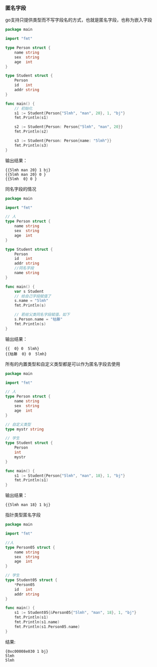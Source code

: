 ### 匿名字段

go支持只提供类型而不写字段名的方式，也就是匿名字段，也称为嵌入字段

```go
package main

import "fmt"

type Person struct {
	name string
	sex  string
	age  int
}

type Student struct {
	Person
	id   int
	addr string
}

func main() {
	// 初始化
	s1 := Student{Person{"5lmh", "man", 20}, 1, "bj"}
	fmt.Println(s1)

	s2 := Student{Person: Person{"5lmh", "man", 20}}
	fmt.Println(s2)

	s3 := Student{Person: Person{name: "5lmh"}}
	fmt.Println(s3)
}
```
输出结果：

    {{5lmh man 20} 1 bj}
    {{5lmh man 20} 0 }
    {{5lmh  0} 0 }

同名字段的情况

```go
package main

import "fmt"

// 人
type Person struct {
    name string
    sex  string
    age  int
}

type Student struct {
    Person
    id   int
    addr string
    //同名字段
    name string
}

func main() {
    var s Student
    // 给自己字段赋值了
    s.name = "5lmh"
    fmt.Println(s)

    // 若给父类同名字段赋值，如下
    s.Person.name = "枯藤"
    fmt.Println(s)
}
```
输出结果：

    {{  0} 0  5lmh}
    {{枯藤  0} 0  5lmh}

所有的内置类型和自定义类型都是可以作为匿名字段去使用

```go
package main

import "fmt"

// 人
type Person struct {
    name string
    sex  string
    age  int
}

// 自定义类型
type mystr string

// 学生
type Student struct {
    Person
    int
    mystr
}

func main() {
    s1 := Student{Person{"5lmh", "man", 18}, 1, "bj"}
    fmt.Println(s1)
}
```
输出结果：

    {{5lmh man 18} 1 bj}

指针类型匿名字段
```go
package main

import "fmt"

//人
type Person05 struct {
	name string
	sex  string
	age  int
}

// 学生
type Student05 struct {
	*Person05
	id   int
	addr string
}

func main() {
	s1 := Student05{&Person05{"5lmh", "man", 18}, 1, "bj"}
	fmt.Println(s1)
	fmt.Println(s1.name)
	fmt.Println(s1.Person05.name)
}

```
结果: 

    {0xc00008e030 1 bj}
    5lmh
    5lmh

